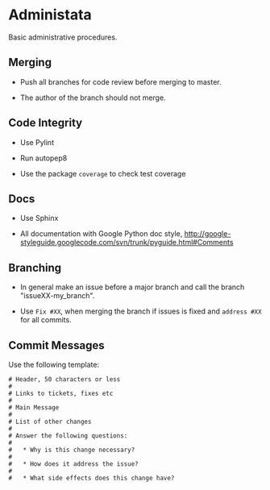 # Administata

Basic administrative procedures.

## Merging

 * Push all branches for code review before merging to master.

 * The author of the branch should not merge.

## Code Integrity

 * Use Pylint

 * Run autopep8

 * Use the package `coverage` to check test coverage

## Docs

 * Use Sphinx

 * All documentation with Google Python doc style,
   http://google-styleguide.googlecode.com/svn/trunk/pyguide.html#Comments

## Branching

 * In general make an issue before a major branch and call the branch
   "issueXX-my_branch".

 * Use `Fix #XX`, when merging the branch if issues is fixed and
   `address #XX` for all commits.

## Commit Messages

Use the following template:

```
# Header, 50 characters or less
#
# Links to tickets, fixes etc
#
# Main Message
#
# List of other changes
#
# Answer the following questions:
#
#   * Why is this change necessary?
#
#   * How does it address the issue?
#
#   * What side effects does this change have?
```
